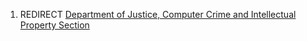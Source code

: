 1.  REDIRECT [Department of Justice, Computer Crime and Intellectual
    Property
    Section](Department_of_Justice,_Computer_Crime_and_Intellectual_Property_Section "wikilink")